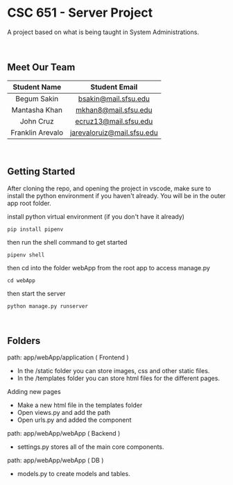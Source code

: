 # CSC 651 - Server Project
A project based on what is being taught in System Administrations.

<br>

## Meet Our Team
| Student Name          |        Student Email        |
|    :---:              |            :---:            |
| Begum Sakin           | bsakin@mail.sfsu.edu        |
| Mantasha Khan         | mkhan8@mail.sfsu.edu        |
| John Cruz             | ecruz13@mail.sfsu.edu       |
| Franklin Arevalo      | jarevaloruiz@mail.sfsu.edu  |

<br>

## Getting Started
After cloning the repo, and opening the project in vscode, make sure to install the python environment if you haven't already. You will be in the outer app root folder.

install python virtual environment (if you don't have it already)
```
pip install pipenv
```

then run the shell command to get started
```
pipenv shell
```

then cd into the folder webApp from the root app to access manage.py
```
cd webApp
```

then start the server
```
python manage.py runserver
```

<br>

## Folders
path: app/webApp/application ( Frontend ) <br>
- In the /static folder you can store images, css and other static files.
- In the /templates folder you can store html files for the different pages.

Adding new pages
- Make a new html file in the templates folder
- Open views.py and add the path 
- Open urls.py and added the component

path: app/webApp/webApp ( Backend ) <br>
- settings.py stores all of the main core components.

path: app/webApp/webApp ( DB ) <br>
- models.py to create models and tables.


